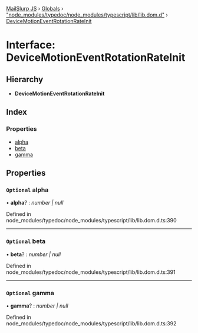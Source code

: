 [MailSlurp JS](../README.md) › [Globals](../globals.md) › ["node_modules/typedoc/node_modules/typescript/lib/lib.dom.d"](../modules/_node_modules_typedoc_node_modules_typescript_lib_lib_dom_d_.md) › [DeviceMotionEventRotationRateInit](_node_modules_typedoc_node_modules_typescript_lib_lib_dom_d_.devicemotioneventrotationrateinit.md)

# Interface: DeviceMotionEventRotationRateInit

## Hierarchy

* **DeviceMotionEventRotationRateInit**

## Index

### Properties

* [alpha](_node_modules_typedoc_node_modules_typescript_lib_lib_dom_d_.devicemotioneventrotationrateinit.md#optional-alpha)
* [beta](_node_modules_typedoc_node_modules_typescript_lib_lib_dom_d_.devicemotioneventrotationrateinit.md#optional-beta)
* [gamma](_node_modules_typedoc_node_modules_typescript_lib_lib_dom_d_.devicemotioneventrotationrateinit.md#optional-gamma)

## Properties

### `Optional` alpha

• **alpha**? : *number | null*

Defined in node_modules/typedoc/node_modules/typescript/lib/lib.dom.d.ts:390

___

### `Optional` beta

• **beta**? : *number | null*

Defined in node_modules/typedoc/node_modules/typescript/lib/lib.dom.d.ts:391

___

### `Optional` gamma

• **gamma**? : *number | null*

Defined in node_modules/typedoc/node_modules/typescript/lib/lib.dom.d.ts:392

